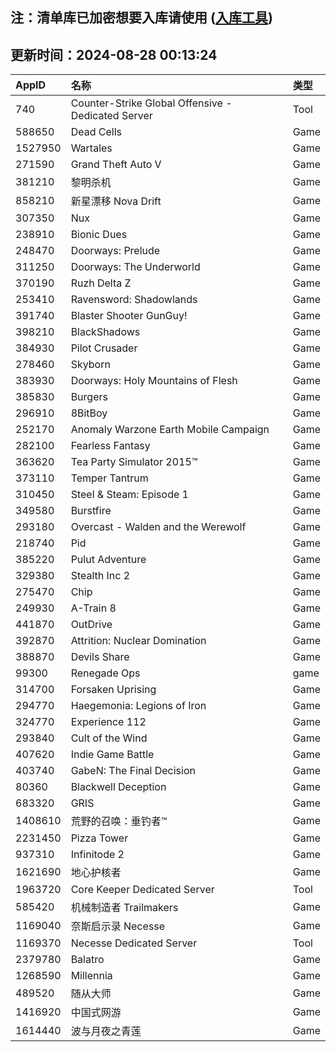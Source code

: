 ## 注：清单库已加密想要入库请使用 ([入库工具](https://github.com/BlankTMing/ManifestAutoUpdate/releases))

## 更新时间：2024-08-28 00:13:24
| AppID | 名称 | 类型  |
| :-------------------- | :----------------------------- | :----------- |
| 740 | Counter-Strike Global Offensive - Dedicated Server| Tool |
| 588650 | Dead Cells| Game |
| 1527950 | Wartales| Game |
| 271590 | Grand Theft Auto V| Game |
| 381210 | 黎明杀机| Game |
| 858210 | 新星漂移 Nova Drift| Game |
| 307350 | Nux| Game |
| 238910 | Bionic Dues| Game |
| 248470 | Doorways: Prelude| Game |
| 311250 | Doorways: The Underworld| Game |
| 370190 | Ruzh Delta Z| Game |
| 253410 | Ravensword: Shadowlands| Game |
| 391740 | Blaster Shooter GunGuy!| Game |
| 398210 | BlackShadows| Game |
| 384930 | Pilot Crusader| Game |
| 278460 | Skyborn| Game |
| 383930 | Doorways: Holy Mountains of Flesh| Game |
| 385830 | Burgers| Game |
| 296910 | 8BitBoy| Game |
| 252170 | Anomaly Warzone Earth Mobile Campaign| Game |
| 282100 | Fearless Fantasy| Game |
| 363620 | Tea Party Simulator 2015™| Game |
| 373110 | Temper Tantrum| Game |
| 310450 | Steel & Steam: Episode 1| Game |
| 349580 | Burstfire| Game |
| 293180 | Overcast - Walden and the Werewolf| Game |
| 218740 | Pid | Game |
| 385220 | Pulut Adventure| Game |
| 329380 | Stealth Inc 2| Game |
| 275470 | Chip| Game |
| 249930 | A-Train 8| Game |
| 441870 | OutDrive| Game |
| 392870 | Attrition: Nuclear Domination| Game |
| 388870 | Devils Share| Game |
| 99300 | Renegade Ops| game |
| 314700 | Forsaken Uprising| Game |
| 294770 | Haegemonia: Legions of Iron| Game |
| 324770 | Experience 112| Game |
| 293840 | Cult of the Wind| Game |
| 407620 | Indie Game Battle| Game |
| 403740 | GabeN: The Final Decision| Game |
| 80360 | Blackwell Deception| Game |
| 683320 | GRIS| Game |
| 1408610 | 荒野的召唤：垂钓者™| Game |
| 2231450 | Pizza Tower| Game |
| 937310 | Infinitode 2| Game |
| 1621690 | 地心护核者| Game |
| 1963720 | Core Keeper Dedicated Server| Tool |
| 585420 | 机械制造者 Trailmakers| Game |
| 1169040 | 奈斯启示录 Necesse| Game |
| 1169370 | Necesse Dedicated Server| Tool |
| 2379780 | Balatro| Game |
| 1268590 | Millennia| Game |
| 489520 | 随从大师| Game |
| 1416920 | 中国式网游| Game |
| 1614440 | 波与月夜之青莲| Game |
